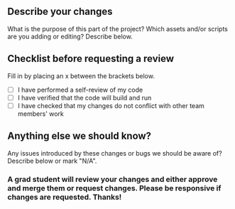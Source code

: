 ## Describe your changes
What is the purpose of this part of the project? Which assets and/or scripts are you adding or editing? Describe below.

## Checklist before requesting a review
Fill in by placing an x between the brackets below.
- [ ] I have performed a self-review of my code
- [ ] I have verified that the code will build and run
- [ ] I have checked that my changes do not conflict with other team members' work

## Anything else we should know?
Any issues introduced by these changes or bugs we should be aware of? Describe below or mark "N/A".

### A grad student will review your changes and either approve and merge them or request changes. Please be responsive if changes are requested. Thanks!
